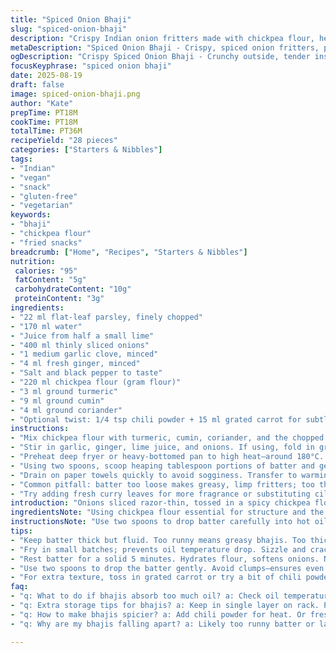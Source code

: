 ```yaml
---
title: "Spiced Onion Bhaji"
slug: "spiced-onion-bhaji"
description: "Crispy Indian onion fritters made with chickpea flour, herbs, and warming spices. The batter is thick yet fluid enough to hold sliced onions and aromatics. Fry until golden, bubbling with a crunchy crust and tender inside. Serve hot; keeps well warmed. Great vegan snack or starter with a hint of lime brightness. Substitutions like gram flour or adding thin carrot match the texture. Avoid dense batter or oil too cool. Fry in small batches for even cooking and crisp edges. Spice levels adjustable with chili for heat or curry leaves for aroma."
metaDescription: "Spiced Onion Bhaji - Crispy, spiced onion fritters, perfect vegan snack or starter, quick to make and packed with flavor."
ogDescription: "Crispy Spiced Onion Bhaji - Crunchy outside, tender inside. Great snack or starter. Flavors of turmeric, cumin. Enjoy hot."
focusKeyphrase: "spiced onion bhaji"
date: 2025-08-19
draft: false
image: spiced-onion-bhaji.png
author: "Kate"
prepTime: PT18M
cookTime: PT18M
totalTime: PT36M
recipeYield: "28 pieces"
categories: ["Starters & Nibbles"]
tags:
- "Indian"
- "vegan"
- "snack"
- "gluten-free"
- "vegetarian"
keywords:
- "bhaji"
- "chickpea flour"
- "fried snacks"
breadcrumb: ["Home", "Recipes", "Starters & Nibbles"]
nutrition: 
 calories: "95"
 fatContent: "5g"
 carbohydrateContent: "10g"
 proteinContent: "3g"
ingredients:
- "22 ml flat-leaf parsley, finely chopped"
- "170 ml water"
- "Juice from half a small lime"
- "400 ml thinly sliced onions"
- "1 medium garlic clove, minced"
- "4 ml fresh ginger, minced"
- "Salt and black pepper to taste"
- "220 ml chickpea flour (gram flour)"
- "3 ml ground turmeric"
- "9 ml ground cumin"
- "4 ml ground coriander"
- "Optional twist: 1/4 tsp chili powder + 15 ml grated carrot for subtle sweetness"
instructions:
- "Mix chickpea flour with turmeric, cumin, coriander, and the chopped parsley in a medium bowl. Add water gradually while stirring, aiming for a slightly thick batter—not too runny to hold onions well. Season with salt and pepper first, adjust later."
- "Stir in garlic, ginger, lime juice, and onions. If using, fold in grated carrot and chili powder now. Let batter rest 5 minutes to hydrate the onions, see batter stiffen slightly but still scoopable."
- "Preheat deep fryer or heavy-bottomed pan to high heat—around 180°C. Have paper towels ready for draining. Oven at lowest heat setting (around 75°C) to keep finished bhaji warm without drying."
- "Using two spoons, scoop heaping tablespoon portions of batter and gently drop into hot oil. Cook few at a time — don’t crowd the pan or temperature drops. Listen for lively sizzling, turn bhaji after 3 minutes when edges firm, golden and crisp, then cook another 2 minutes until deeply golden all over."
- "Drain on paper towels quickly to avoid sogginess. Transfer to warming oven on rack to keep crisp. Repeat with remaining batter. Best served fresh and hot straight from oven."
- "Common pitfall: batter too loose makes greasy, limp fritters; too thick results in tougher, doughy insides. Adjust water/chickpea flour balance accordingly. Oil temperature is key — too cool means soggy, too hot burns exterior before inside cooks."
- "Try adding fresh curry leaves for more fragrance or substituting cilantro for parsley. Grated raw potato mixed in can add body but changes texture. Keep onions finely sliced for quick, even cooking."
introduction: "Onions sliced razor-thin, tossed in a spicy chickpea flour batter; sizzling oil bubbles up around the edges, crisping fast. The sharp bite of cumin, coriander, and turmeric hits nose and tongue — earthy, warm, vibrant. Bhajis: Indian street food, comfort food. Not just batter and onions slapped together—balance of texture and spice, right batter viscosity, oil temp set precisely. Too thick, dense. Too thin, limp. Parsley here, not cilantro — earthier, lasts well. Lime juice lifts, brightens before frying. Garlic and fresh ginger for punch. Simple ingredients but timing and heat govern success. Hot from oil or fridge-warm from oven, fresh bhajis snap audibly when bitten. Great vegan snack, gluten-free too. Toss in grated carrot. Or a pinch of chili powder for kick. Always fry in small batches, keep oil clean, no overcrowding. Watch and listen — crisp cracking sound when done. They should be golden, not burnt, and formed, not collapsed. Foolproof if you know the cues. Staple made special."
ingredientsNote: "Using chickpea flour essential for structure and the nutty flavor; all-purpose flour won’t hold the same binding or crispness. Parsley adds a fresh, green note different from cilantro’s brightness. Lime juice wakes the batter, tenderizes onions. Keep onions thin for fast frying, avoid big chunks that stay raw inside. Garlic and ginger minced fine so they distribute evenly. Spices freshly ground or pre-ground okay, but stale cumin or turmeric dull the aroma. Optional chili powder for heat; grated carrot adds moisture and subtle sweetness, helps balance the slight bitterness of turmeric. Salt binds flavors, but adjust to taste after mixing batter. Water added bit by bit; too much makes greasy fritters, too little gives tough birdnest texture. Resting batter hydrates flour and slices, helps even frying. If gluten-sensitive, chickpea flour is best; ensure cross-contamination-free supply."
instructionsNote: "Use two spoons to drop batter carefully into hot oil. Avoid clumping to cook evenly. Oil temperature 180°C ensures external crispness and internal tenderness. Listen for vigorous sputtering when dropping batter; slows means temperature dropped. Fry 5–7 minutes total each batch, flipping midway so both sides bronzed, not blackened. Drain quickly on paper towels but do not stack warm bhajis—that steams and softens them. Keep in single layer on rack in warm oven to preserve crispness. Rest batter 5 minutes minimum to absorb moisture, improve binding. If batter thickens too much during rest, add a splash water, but keep consistency scoopable. Watch for color changes—not too pale (undercooked) or too deep brown (bitter). If bhajis absorb too much oil, likely oil too cool or batter too loose. To test oil temp fast, drop tiny bit of batter - immediate bubbling and rise is good. Saves ruined batches."
tips:
- "Keep batter thick but fluid. Too runny means greasy bhajis. Too thick? Dense insides. Use enough salt; flavor binds well. Try adding curry leaves for added aroma; blend perfectly."
- "Fry in small batches; prevents oil temperature drop. Sizzle and crackle are your cues. Heat should stay steady. Listen for that lively sound; drop tiny batter test into oil for temp check."
- "Rest batter for a solid 5 minutes. Hydrates flour, softens onions. Need scoopable consistency. If thickens too much, splash tiny bit of water to adjust. Avoid undercooked raw centers."
- "Use two spoons to drop the batter gently. Avoid clumps—ensures even cooking. Golden brown, not burnt. Check color, flip after 3 minutes when crispy edges start showing."
- "For extra texture, toss in grated carrot or try a bit of chili powder for heat. Keep oil clean, no overcrowding. Stacked bhajis steam, losing their crispiness."
faq:
- "q: What to do if bhajis absorb too much oil? a: Check oil temperature. Too cool means sogginess. Too loose batter could cause that too."
- "q: Extra storage tips for bhajis? a: Keep in single layer on rack. Place in warm oven; helps maintain crisp. Can refrigerate, reheat in oven."
- "q: How to make bhajis spicier? a: Add chili powder for heat. Or fresh green chilies will do as well. Experiment, adjust for personal taste."
- "q: Why are my bhajis falling apart? a: Likely too runny batter or lack of frying technique. Rest batter well and scoop carefully to maintain shape."

---
```

